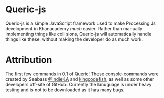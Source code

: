 # Queric-js

Queric-js is a simple JavaScript framework used to make Processing.Js development in Khanacademy *much* easier. Rather than manually implementing things like collisions, Queric-js will automatically handle things like these, without making the developer do as much work.

# Attribution

The first few commands in 0.1 of Queric! These console-commands 
were created by Seabass [@IndieKA](https://github.com/IndieKA) and
[kingcodefish](https://github.com/kingcodefish), as well as some other
developers off-site of GitHub. Currently the lanuguage is under heavy testing
and is not to be downloaded as it has many bugs.
